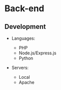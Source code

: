 # Back-end

## Development
- Languages:
    - PHP
    - Node.js/Express.js
    - Python

- Servers:
    - Local
    - Apache